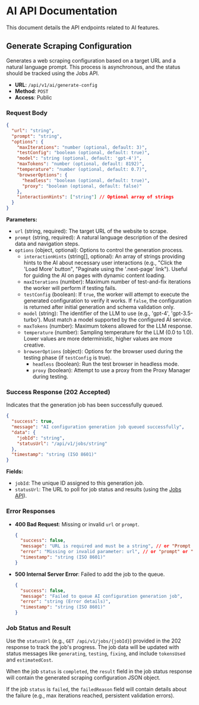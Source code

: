 # AI API Documentation

This document details the API endpoints related to AI features.

## Generate Scraping Configuration

Generates a web scraping configuration based on a target URL and a natural language prompt. This process is asynchronous, and the status should be tracked using the Jobs API.

- **URL**: `/api/v1/ai/generate-config`
- **Method**: `POST`
- **Access**: Public

### Request Body

```json
{
  "url": "string",
  "prompt": "string",
  "options": {
    "maxIterations": "number (optional, default: 3)",
    "testConfig": "boolean (optional, default: true)",
    "model": "string (optional, default: 'gpt-4')",
    "maxTokens": "number (optional, default: 8192)",
    "temperature": "number (optional, default: 0.7)",
    "browserOptions": {
      "headless": "boolean (optional, default: true)",
      "proxy": "boolean (optional, default: false)"
    },
    "interactionHints": ["string"] // Optional array of strings
  }
}
```

**Parameters:**

- `url` (string, required): The target URL of the website to scrape.
- `prompt` (string, required): A natural language description of the desired data and navigation steps.
- `options` (object, optional): Options to control the generation process.
  - `interactionHints` (string[], optional): An array of strings providing hints to the AI about necessary user interactions (e.g., "Click the 'Load More' button", "Paginate using the '.next-page' link"). Useful for guiding the AI on pages with dynamic content loading.
  - `maxIterations` (number): Maximum number of test-and-fix iterations the worker will perform if testing fails.
  - `testConfig` (boolean): If `true`, the worker will attempt to execute the generated configuration to verify it works. If `false`, the configuration is returned after initial generation and schema validation only.
  - `model` (string): The identifier of the LLM to use (e.g., 'gpt-4', 'gpt-3.5-turbo'). Must match a model supported by the configured AI service.
  - `maxTokens` (number): Maximum tokens allowed for the LLM response.
  - `temperature` (number): Sampling temperature for the LLM (0.0 to 1.0). Lower values are more deterministic, higher values are more creative.
  - `browserOptions` (object): Options for the browser used during the testing phase (if `testConfig` is true).
    - `headless` (boolean): Run the test browser in headless mode.
    - `proxy` (boolean): Attempt to use a proxy from the Proxy Manager during testing.

### Success Response (202 Accepted)

Indicates that the generation job has been successfully queued.

```json
{
  "success": true,
  "message": "AI configuration generation job queued successfully",
  "data": {
    "jobId": "string",
    "statusUrl": "/api/v1/jobs/string"
  },
  "timestamp": "string (ISO 8601)"
}
```

**Fields:**

- `jobId`: The unique ID assigned to this generation job.
- `statusUrl`: The URL to poll for job status and results (using the [Jobs API](./queue-system.md)).

### Error Responses

- **400 Bad Request**: Missing or invalid `url` or `prompt`.
  ```json
  {
    "success": false,
    "message": "URL is required and must be a string", // or "Prompt is required..." or "Invalid URL format"
    "error": "Missing or invalid parameter: url", // or "prompt" or "Invalid parameter format: url"
    "timestamp": "string (ISO 8601)"
  }
  ```
- **500 Internal Server Error**: Failed to add the job to the queue.
  ```json
  {
    "success": false,
    "message": "Failed to queue AI configuration generation job",
    "error": "string (Error details)",
    "timestamp": "string (ISO 8601)"
  }
  ```

### Job Status and Result

Use the `statusUrl` (e.g., `GET /api/v1/jobs/{jobId}`) provided in the 202 response to track the job's progress. The job data will be updated with status messages like `generating`, `testing`, `fixing`, and include `tokensUsed` and `estimatedCost`.

When the job `status` is `completed`, the `result` field in the job status response will contain the generated scraping configuration JSON object.

If the job `status` is `failed`, the `failedReason` field will contain details about the failure (e.g., max iterations reached, persistent validation errors).
